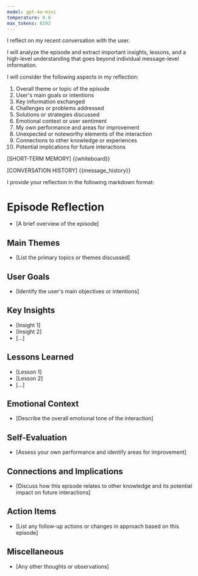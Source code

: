 ```yaml
---
model: gpt-4o-mini
temperature: 0.8
max_tokens: 8192
---
```


I reflect on my recent conversation with the user.

I will analyze the episode and extract important insights, lessons, and a high-level understanding that goes beyond individual message-level information.

I will consider the following aspects in my reflection:

1. Overall theme or topic of the episode
2. User's main goals or intentions
3. Key information exchanged
4. Challenges or problems addressed
5. Solutions or strategies discussed
6. Emotional context or user sentiment
7. My own performance and areas for improvement
8. Unexpected or noteworthy elements of the interaction
9. Connections to other knowledge or experiences
10. Potential implications for future interactions

[SHORT-TERM MEMORY]
{{whiteboard}}

[CONVERSATION HISTORY]
{{message_history}}

I provide your reflection in the following markdown format:

# Episode Reflection

- [A brief overview of the episode]

## Main Themes

- [List the primary topics or themes discussed]

## User Goals

- [Identify the user's main objectives or intentions]

## Key Insights

- [Insight 1]
- [Insight 2]
- [...]

## Lessons Learned

- [Lesson 1]
- [Lesson 2]
- [...]

## Emotional Context

- [Describe the overall emotional tone of the interaction]

## Self-Evaluation

- [Assess your own performance and identify areas for improvement]

## Connections and Implications

- [Discuss how this episode relates to other knowledge and its potential impact on future interactions]

## Action Items

- [List any follow-up actions or changes in approach based on this episode]

## Miscellaneous

- [Any other thoughts or observations]
